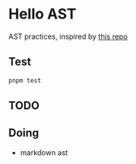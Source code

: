 # Hello AST

AST practices, inspired by [this repo](https://github.com/jamiebuilds/the-super-tiny-compiler)

## Test

```bash
pnpm test
```

## TODO

## Doing

- markdown ast
